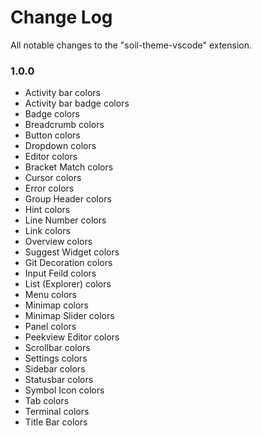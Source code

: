 # Change Log

All notable changes to the "soil-theme-vscode" extension.

### 1.0.0

- Activity bar colors
- Activity bar badge colors
- Badge colors
- Breadcrumb colors
- Button colors
- Dropdown colors
- Editor colors
- Bracket Match colors
- Cursor colors
- Error colors
- Group Header colors
- Hint colors
- Line Number colors
- Link colors
- Overview colors
- Suggest Widget colors
- Git Decoration colors
- Input Feild colors
- List (Explorer) colors
- Menu colors
- Minimap colors
- Minimap Slider colors
- Panel colors
- Peekview Editor colors
- Scrollbar colors
- Settings colors
- Sidebar colors
- Statusbar colors
- Symbol Icon colors
- Tab colors
- Terminal colors
- Title Bar colors
